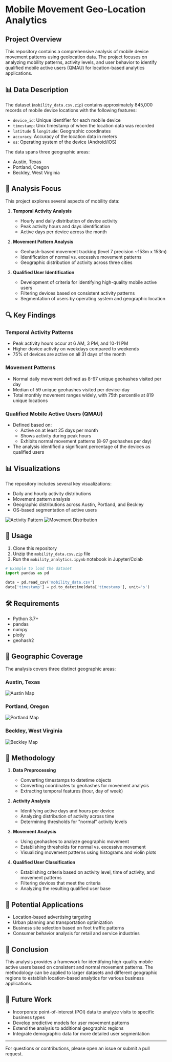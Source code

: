 # Mobile Movement Geo-Location Analytics

## Project Overview
This repository contains a comprehensive analysis of mobile device movement patterns using geolocation data. The project focuses on analyzing mobility patterns, activity levels, and user behavior to identify qualified mobile active users (QMAU) for location-based analytics applications.

## 📊 Data Description
The dataset (`mobility_data.csv.zip`) contains approximately 845,000 records of mobile device locations with the following features:
- `device_id`: Unique identifier for each mobile device
- `timestamp`: Unix timestamp of when the location data was recorded
- `latitude` & `longitude`: Geographic coordinates
- `accuracy`: Accuracy of the location data in meters
- `os`: Operating system of the device (Android/iOS)

The data spans three geographic areas:
- Austin, Texas
- Portland, Oregon
- Beckley, West Virginia

## 📱 Analysis Focus
This project explores several aspects of mobility data:

1. **Temporal Activity Analysis**
   - Hourly and daily distribution of device activity
   - Peak activity hours and days identification
   - Active days per device across the month

2. **Movement Pattern Analysis**
   - Geohash-based movement tracking (level 7 precision ~153m x 153m)
   - Identification of normal vs. excessive movement patterns
   - Geographic distribution of activity across three cities

3. **Qualified User Identification**
   - Development of criteria for identifying high-quality mobile active users
   - Filtering devices based on consistent activity patterns
   - Segmentation of users by operating system and geographic location

## 🔍 Key Findings

### Temporal Activity Patterns
- Peak activity hours occur at 6 AM, 3 PM, and 10-11 PM
- Higher device activity on weekdays compared to weekends
- 75% of devices are active on all 31 days of the month

### Movement Patterns
- Normal daily movement defined as 8-97 unique geohashes visited per day
- Median of 59 unique geohashes visited per device-day
- Total monthly movement ranges widely, with 75th percentile at 819 unique locations

### Qualified Mobile Active Users (QMAU)
- Defined based on:
  - Active on at least 25 days per month
  - Shows activity during peak hours
  - Exhibits normal movement patterns (8-97 geohashes per day)
- The analysis identified a significant percentage of the devices as qualified users

## 📊 Visualizations
The repository includes several key visualizations:
- Daily and hourly activity distributions
- Movement pattern analysis
- Geographic distributions across Austin, Portland, and Beckley
- OS-based segmentation of active users

![Activity Pattern](newplot%20(40).png)
![Movement Distribution](newplot%20(74).png)

## 🚀 Usage
1. Clone this repository
2. Unzip the `mobility_data.csv.zip` file
3. Run the `mobility_analytics.ipynb` notebook in Jupyter/Colab

```python
# Example to load the dataset
import pandas as pd

data = pd.read_csv('mobility_data.csv')
data['timestamp'] = pd.to_datetime(data['timestamp'], unit='s')
```

## 🛠️ Requirements
- Python 3.7+
- pandas
- numpy
- plotly
- geohash2

## 📍 Geographic Coverage
The analysis covers three distinct geographic areas:

### Austin, Texas
![Austin Map](austin_tx.png)

### Portland, Oregon
![Portland Map](portland_or.png)

### Beckley, West Virginia
![Beckley Map](backley_wv.png)

## 🔬 Methodology
1. **Data Preprocessing**
   - Converting timestamps to datetime objects
   - Converting coordinates to geohashes for movement analysis
   - Extracting temporal features (hour, day of week)

2. **Activity Analysis**
   - Identifying active days and hours per device
   - Analyzing distribution of activity across time
   - Determining thresholds for "normal" activity levels

3. **Movement Analysis**
   - Using geohashes to analyze geographic movement
   - Establishing thresholds for normal vs. excessive movement
   - Visualizing movement patterns using histograms and violin plots

4. **Qualified User Classification**
   - Establishing criteria based on activity level, time of activity, and movement patterns
   - Filtering devices that meet the criteria
   - Analyzing the resulting qualified user base

## 🔮 Potential Applications
- Location-based advertising targeting
- Urban planning and transportation optimization
- Business site selection based on foot traffic patterns
- Consumer behavior analysis for retail and service industries

## 📝 Conclusion
This analysis provides a framework for identifying high-quality mobile active users based on consistent and normal movement patterns. The methodology can be applied to larger datasets and different geographic regions to establish location-based analytics for various business applications.

## 🔄 Future Work
- Incorporate point-of-interest (POI) data to analyze visits to specific business types
- Develop predictive models for user movement patterns
- Extend the analysis to additional geographic regions
- Integrate demographic data for more detailed user segmentation

---

For questions or contributions, please open an issue or submit a pull request.
